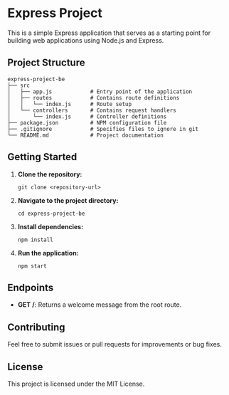 # Express Project

This is a simple Express application that serves as a starting point for building web applications using Node.js and Express.

## Project Structure

```
express-project-be
├── src
│   ├── app.js            # Entry point of the application
│   ├── routes            # Contains route definitions
│   │   └── index.js      # Route setup
│   └── controllers       # Contains request handlers
│       └── index.js      # Controller definitions
├── package.json          # NPM configuration file
├── .gitignore            # Specifies files to ignore in git
└── README.md             # Project documentation
```

## Getting Started

1. **Clone the repository:**

   ```
   git clone <repository-url>
   ```

2. **Navigate to the project directory:**

   ```
   cd express-project-be
   ```

3. **Install dependencies:**

   ```
   npm install
   ```

4. **Run the application:**
   ```
   npm start
   ```

## Endpoints

- **GET /**: Returns a welcome message from the root route.

## Contributing

Feel free to submit issues or pull requests for improvements or bug fixes.

## License

This project is licensed under the MIT License.

